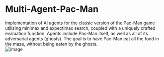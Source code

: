 # Multi-Agent-Pac-Man
Implementation of AI agents for the classic version of the Pac-Man game utilizing minimax and expectimax search, coupled with a uniquely crafted evaluation function. Agents include Pac-Man itself, as well as all of its adversarial agents (ghosts). The goal is to have Pac-Man eat all the food in the maze, without being eaten by the ghosts.  
![image](https://github.com/AhmedAbdelaal2001/Multi-Agent-Pac-Man/assets/101427765/a3b73d29-3c70-4c3a-8a1e-eee8cd671fe4)

